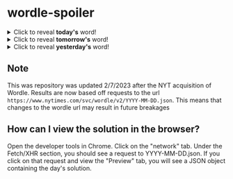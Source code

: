 # wordle-spoiler

<details>
  <summary>Click to reveal <b>today's</b> word!</summary>
  <br>
  <b> neigh </b>
</details>

<details>
  <summary>Click to reveal <b>tomorrow's</b> word!</summary>
  <br>
  <b> shore </b>
</details>

<details>
  <summary>Click to reveal <b>yesterday's</b> word!</summary>
  <br>
  <b> skiff </b>
</details>

## Note
This was repository was updated 2/7/2023 after the NYT acquisition of Wordle. Results are now based off requests to the url `https://www.nytimes.com/svc/wordle/v2/YYYY-MM-DD.json`. This means that changes to the wordle url may result in future breakages

## How can I view the solution in the browser?
Open the developer tools in Chrome. Click on the "network" tab. Under the Fetch/XHR section, you should see a request to YYYY-MM-DD.json. If you click on that request and view the "Preview" tab, you will see a JSON object containing the day's solution.